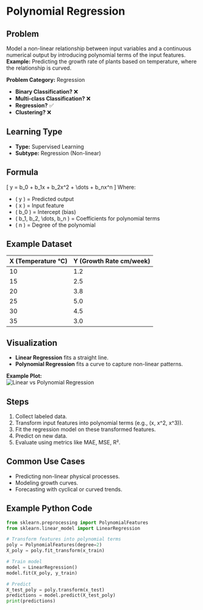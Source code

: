 # Polynomial Regression

## Problem
Model a non-linear relationship between input variables and a continuous numerical output by introducing polynomial terms of the input features.  
**Example:** Predicting the growth rate of plants based on temperature, where the relationship is curved.

**Problem Category:** Regression  
- **Binary Classification?** ❌  
- **Multi-class Classification?** ❌  
- **Regression?** ✅  
- **Clustering?** ❌  

## Learning Type
- **Type:** Supervised Learning  
- **Subtype:** Regression (Non-linear)

## Formula
\[
y = b_0 + b_1x + b_2x^2 + \dots + b_nx^n
\]
Where:  
- \( y \) = Predicted output  
- \( x \) = Input feature  
- \( b_0 \) = Intercept (bias)  
- \( b_1, b_2, \dots, b_n \) = Coefficients for polynomial terms  
- \( n \) = Degree of the polynomial

## Example Dataset

| X (Temperature °C) | Y (Growth Rate cm/week) |
|--------------------|-------------------------|
| 10                 | 1.2                     |
| 15                 | 2.5                     |
| 20                 | 3.8                     |
| 25                 | 5.0                     |
| 30                 | 4.5                     |
| 35                 | 3.0                     |

## Visualization
- **Linear Regression** fits a straight line.
- **Polynomial Regression** fits a curve to capture non-linear patterns.

**Example Plot:**  
![Linear vs Polynomial Regression]([ec0edd03-3b59-4861-a7ed-a2b102ba91a5.png](https://media.geeksforgeeks.org/wp-content/uploads/20240614192441/Linear-Regression-vs-Polynomial-Regression.webp))

## Steps
1. Collect labeled data.
2. Transform input features into polynomial terms (e.g., \(x, x^2, x^3\)).
3. Fit the regression model on these transformed features.
4. Predict on new data.
5. Evaluate using metrics like MAE, MSE, R².

## Common Use Cases
- Predicting non-linear physical processes.
- Modeling growth curves.
- Forecasting with cyclical or curved trends.

## Example Python Code
```python
from sklearn.preprocessing import PolynomialFeatures
from sklearn.linear_model import LinearRegression

# Transform features into polynomial terms
poly = PolynomialFeatures(degree=2)
X_poly = poly.fit_transform(x_train)

# Train model
model = LinearRegression()
model.fit(X_poly, y_train)

# Predict
X_test_poly = poly.transform(x_test)
predictions = model.predict(X_test_poly)
print(predictions)
